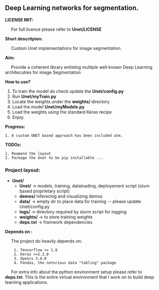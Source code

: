 ## Deep Learning networks for segmentation.



**LICENSE MIT:**

&nbsp;&nbsp;&nbsp;&nbsp;&nbsp;For full licence please refer to **Unet/LICENSE**

**Short descritpion:**

&nbsp;&nbsp;&nbsp;&nbsp;&nbsp;Custom Unet implementations for image segmentation.

**Aim:**

&nbsp;&nbsp;&nbsp;&nbsp;&nbsp;Provide a coherent library enlisting multiple well known Deep Learning architecutres for image Segmentation

**How to use?**

1. To train the model do check update the **Unet/config.py**
2. Run **Unet/myTrain.py**
3. Locate the weights under the **weights/** directory
4. Load the model **Unet/myModels.py**
5. Load the weights using the standard Keras recipe
6. Enjoy.

**Progress:**

	1. A custom UNET based approach has been included atm.

**TODOs:**

	1. Reamend the layout
	2. Package the Unet to be pip installable ... 

### Project layout:

- **Unet/**
  - **Unet/** &rarr; models, training, dataloading, deployement script (slurn based proprietary script)
  - **demos/** inferecing and visualizing demos
  - **data/** &rarr; empty dir to place data for training -- please update Unet/config.py
  - **logs/** &rarr; directory required by slurm script for logging
  - **weights/** &rarr; to store training weights
  - **deps.txt** &rarr; framwork dependencies


**Depends on :**

&nbsp;&nbsp;&nbsp;&nbsp;&nbsp;The project do heavily depends on:

		1. Tensorflow >= 1.8
		2. Keras >=2.2.0
		3. Opencv 3.4.0
		4. Pandas, the notorious data "tabling" package

&nbsp;&nbsp;&nbsp;&nbsp;&nbsp;For extra info about the python environment setup please refer to **deps.txt**. This is the entire virtual environment that I work on to build deep learning applications.